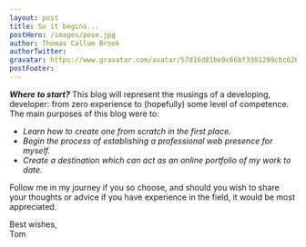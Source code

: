 ```yaml
---
layout: post
title: So it begins...
postHero: /images/pose.jpg
author: Thomas Callum Brook
authorTwitter:
gravatar: https://www.gravatar.com/avatar/57d16d81be9c66bf3381299cbc62613b?s=200
postFooter:
---
```

***Where to start?*** This blog will represent the musings of a developing, developer: from zero experience to (hopefully) some level of competence.  
The main purposes of this blog were to:

<ul class="post-list">
  <li> <em>Learn how to create one from scratch in the first place.</em></li>
  <li> <em>Begin the process of establishing a professional web presence for myself.</em></li>  
  <li> <em>Create a destination which can act as an online portfolio of my work to date.</em></li>
</ul>

Follow me in my journey if you so choose, and should you wish to share your thoughts or advice if you have experience in the field, it would be most appreciated.


Best wishes,  
Tom
